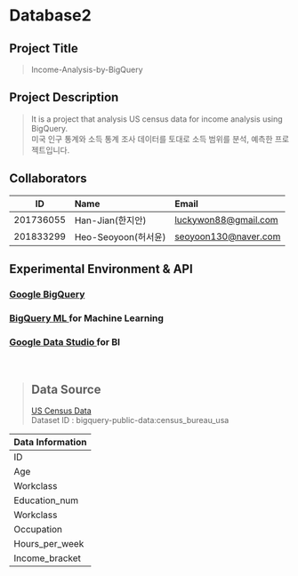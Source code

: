 # Database2
## Project Title 
> Income-Analysis-by-BigQuery

## Project Description
> It is a project that analysis US census data for income analysis using BigQuery.<br>
> 미국 인구 통계와 소득 통계 조사 데이터를 토대로 소득 범위를 분석, 예측한 프로젝트입니다. <br>

## Collaborators
| ID         | Name                 | Email                      |
| ---------- | :------------------- | :------------------------- |
| 201736055  | Han-Jian(한지안)     | luckywon88@gmail.com       |
| 201833299  | Heo-Seoyoon(허서윤)   | seoyoon130@naver.com       |

## Experimental Environment & API
<h3> <a href = "https://cloud.google.com/bigquery/what-is-bigquery?hl=ko&_ga=2.180202913.-466054852.1631244540&_gac=1.255702394.1638359937.Cj0KCQiA15yNBhDTARIsAGnwe0WTEyfxWjWycZYzVRczs5wTWBX5CEEeFlEYiDOIDTYJyhp52fz0T_oaAlhOEALw_wcB"> Google BigQuery </a> </h3>

<h3> <a href = "https://cloud.google.com/bigquery-ml/docs?hl=ko"> BigQuery ML </a> for Machine Learning </h3>
<h3> <a href = "https://marketingplatform.google.com/about/data-studio/"> Google Data Studio </a> for BI</h3>
<br>

>
> Data Source <br>
> ----
> <a href="https://www.census.gov/"> US Census Data </a><br>
> Dataset ID : bigquery-public-data:census_bureau_usa <br>
> 
> 
> 
> 
| Data Information |          
| ---------------- | 
| ID         |
| Age              | 
| Workclass        | 
| Education_num    | 
| Workclass        | 
| Occupation       | 
| Hours_per_week   | 
| Income_bracket   | 

